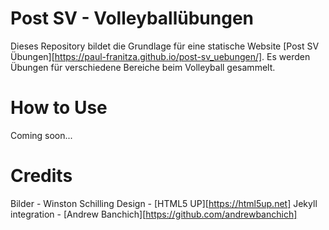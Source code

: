 # Post SV - Volleyballübungen

Dieses Repository bildet die Grundlage für eine statische Website [Post SV Übungen][https://paul-franitza.github.io/post-sv_uebungen/]. Es werden Übungen für verschiedene Bereiche beim Volleyball gesammelt.

# How to Use

Coming soon...

# Credits

Bilder - Winston Schilling
Design - [HTML5 UP][https://html5up.net]
Jekyll integration - [Andrew Banchich][https://github.com/andrewbanchich]